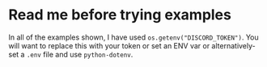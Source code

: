 # Read me before trying examples

In all of the examples shown, I have used `os.getenv("DISCORD_TOKEN")`.
You will want to replace this with your token or set an ENV var or alternatively-
set a `.env` file and use `python-dotenv`.
